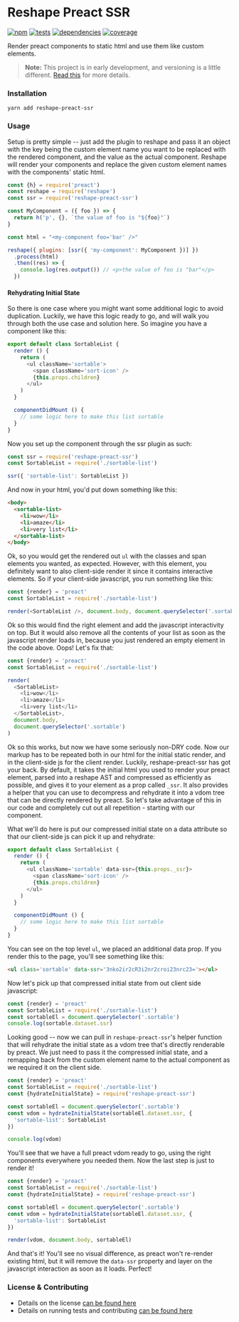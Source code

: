 # Reshape Preact SSR

[![npm](https://img.shields.io/npm/v/preact-ssr.svg?style=flat-square)](https://npmjs.com/package/reshape-preact-ssr)
[![tests](https://img.shields.io/travis/reshape/preact-ssr.svg?style=flat-square)](https://travis-ci.org/reshape/preact-ssr?branch=master)
[![dependencies](https://img.shields.io/david/reshape/preact-ssr.svg?style=flat-square)](https://david-dm.org/reshape/preact-ssr)
[![coverage](https://img.shields.io/codecov/c/github/reshape/preact-ssr.svg?style=flat-square)](https://codecov.io/gh/reshape/preact-ssr)

Render preact components to static html and use them like custom elements.

> **Note:** This project is in early development, and versioning is a little different. [Read this](http://markup.im/#q4_cRZ1Q) for more details.

### Installation

`yarn add reshape-preact-ssr`

### Usage

Setup is pretty simple -- just add the plugin to reshape and pass it an object with the key being the custom element name you want to be replaced with the rendered component, and the value as the actual component. Reshape will render your components and replace the given custom element names with the components' static html.

```js
const {h} = require('preact')
const reshape = require('reshape')
const ssr = require('reshape-preact-ssr')

const MyComponent = ({ foo }) => {
  return h('p', {}, `the value of foo is "${foo}"`)
}

const html = "<my-component foo='bar' />"

reshape({ plugins: [ssr({ 'my-component': MyComponent })] })
  .process(html)
  .then((res) => {
    console.log(res.output()) // <p>the value of foo is "bar"</p>
  })
```

#### Rehydrating Initial State

So there is one case where you might want some additional logic to avoid duplication. Luckily, we have this logic ready to go, and will walk you through both the use case and solution here. So imagine you have a component like this:

```js
export default class SortableList {
  render () {
    return (
      <ul className='sortable'>
        <span className='sort-icon' />
        {this.props.children}
      </ul>
    )
  }

  componentDidMount () {
    // some logic here to make this list sortable
  }
}
```

Now you set up the component through the ssr plugin as such:

```js
const ssr = require('reshape-preact-ssr')
const SortableList = require('./sortable-list')

ssr({ 'sortable-list': SortableList })
```

And now in your html, you'd put down something like this:

```html
<body>
  <sortable-list>
    <li>wow</li>
    <li>amaze</li>
    <li>very list</li>
  </sortable-list>
</body>
```

Ok, so you would get the rendered out `ul` with the classes and span elements you wanted, as expected. However, with this element, you definitely want to also client-side render it since it contains interactive elements. So if your client-side javascript, you run something like this:

```js
const {render} = 'preact'
const SortableList = require('./sortable-list')

render(<SortableList />, document.body, document.querySelector('.sortable'))
```

Ok so this would find the right element and add the javascript interactivity on top. But it would also remove all the contents of your list as soon as the javascript render loads in, because you just rendered an empty element in the code above. Oops! Let's fix that:

```js
const {render} = 'preact'
const SortableList = require('./sortable-list')

render(
  <SortableList>
    <li>wow</li>
    <li>amaze</li>
    <li>very list</li>
  </SortableList>,
  document.body,
  document.querySelector('.sortable')
)
```

Ok so this works, but now we have some seriously non-DRY code. Now our markup has to be repeated both in our html for the initial static render, and in the client-side js for the client render. Luckily, reshape-preact-ssr has got your back. By default, it takes the initial html you used to render your preact element, parsed into a reshape AST and compressed as efficiently as possible, and gives it to your element as a prop called `_ssr`. It also provides a helper that you can use to decompress and rehydrate it into a vdom tree that can be directly rendered by preact. So let's take advantage of this in our code and completely cut out all repetition - starting with our component.

What we'll do here is put our compressed initial state on a data attribute so that our client-side js can pick it up and rehydrate:

```js
export default class SortableList {
  render () {
    return (
      <ul className='sortable' data-ssr={this.props._ssr}>
        <span className='sort-icon' />
        {this.props.children}
      </ul>
    )
  }

  componentDidMount () {
    // some logic here to make this list sortable
  }
}
```

You can see on the top level `ul`, we placed an additional data prop. If you render this to the page, you'll see something like this:

```html
<ul class='sortable' data-ssr='3nko2ir2cR3i2nr2croi23nrc23='></ul>
```

Now let's pick up that compressed initial state from out client side javascript:

```js
const {render} = 'preact'
const SortableList = require('./sortable-list')
const sortableEl = document.querySelector('.sortable')
console.log(sortable.dataset.ssr)
```

Looking good -- now we can pull in `reshape-preact-ssr`'s helper function that will rehydrate the initial state as a vdom tree that's directly renderable by preact. We just need to pass it the compressed initial state, and a remapping back from the custom element name to the actual component as we required it on the client side.

```js
const {render} = 'preact'
const SortableList = require('./sortable-list')
const {hydrateInitialState} = require('reshape-preact-ssr')

const sortableEl = document.querySelector('.sortable')
const vdom = hydrateInitialState(sortableEl.dataset.ssr, {
  'sortable-list': SortableList
})

console.log(vdom)
```

You'll see that we have a full preact vdom ready to go, using the right components everywhere you needed them. Now the last step is just to render it!

```js
const {render} = 'preact'
const SortableList = require('./sortable-list')
const {hydrateInitialState} = require('reshape-preact-ssr')

const sortableEl = document.querySelector('.sortable')
const vdom = hydrateInitialState(sortableEl.dataset.ssr, {
  'sortable-list': SortableList
})

render(vdom, document.body, sortableEl)
```

And that's it! You'll see no visual difference, as preact won't re-render existing html, but it will remove the `data-ssr` property and layer on the javascript interaction as soon as it loads. Perfect!

### License & Contributing

- Details on the license [can be found here](LICENSE.md)
- Details on running tests and contributing [can be found here](contributing.md)
